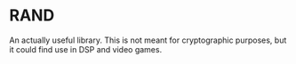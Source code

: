 # RAND

An actually useful library. This is not meant for cryptographic purposes, but it could find use in DSP and video games.
